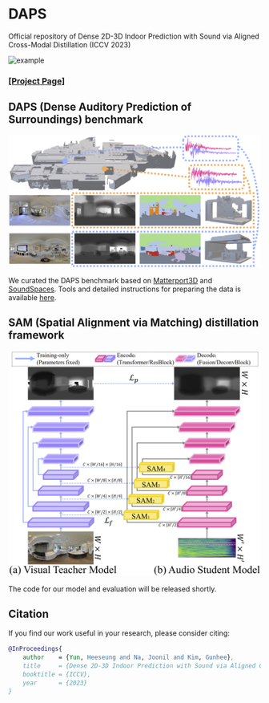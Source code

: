 # DAPS

Official repository of Dense 2D-3D Indoor Prediction with Sound via Aligned Cross-Modal Distillation (ICCV 2023)

![example](./assets/mainfig.gif)

### [[Project Page]](https://hs-yn.github.io/DAPS)

## DAPS (Dense Auditory Prediction of Surroundings) benchmark

![dataset](./assets/daps_dataset.png)

We curated the DAPS benchmark based on [Matterport3D](https://niessner.github.io/Matterport/) and [SoundSpaces](https://soundspaces.org/). Tools and detailed instructions for preparing the data is available [here](https://github.com/HS-YN/DAPS/tree/main/DAPS).


## SAM (Spatial Alignment via Matching) distillation framework

![arch](./assets/daps_arch.png)

The code for our model and evaluation will be released shortly.


## Citation

If you find our work useful in your research, please consider citing:

```bibtex
@InProceedings{
    author    = {Yun, Heeseung and Na, Joonil and Kim, Gunhee},
    title     = {Dense 2D-3D Indoor Prediction with Sound via Aligned Cross-Modal Distillation},
    booktitle = {ICCV},
    year      = {2023}
}
```

